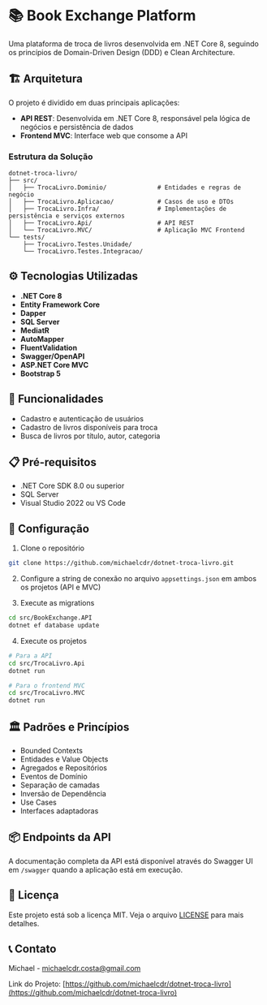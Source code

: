 # 📚 Book Exchange Platform

Uma plataforma de troca de livros desenvolvida em .NET Core 8, seguindo os princípios de Domain-Driven Design (DDD) e Clean Architecture.

## 🏗️ Arquitetura

O projeto é dividido em duas principais aplicações:
- **API REST**: Desenvolvida em .NET Core 8, responsável pela lógica de negócios e persistência de dados
- **Frontend MVC**: Interface web que consome a API

### Estrutura da Solução

```
dotnet-troca-livro/
├── src/
│   ├── TrocaLivro.Dominio/              # Entidades e regras de negócio
│   ├── TrocaLivro.Aplicacao/            # Casos de uso e DTOs
│   ├── TrocaLivro.Infra/                # Implementações de persistência e serviços externos
│   ├── TrocaLivro.Api/                  # API REST
│   └── TrocaLivro.MVC/                  # Aplicação MVC Frontend
└── tests/
    ├── TrocaLivro.Testes.Unidade/
    └── TrocaLivro.Testes.Integracao/
```

## ⚙️ Tecnologias Utilizadas

- **.NET Core 8**
- **Entity Framework Core**
- **Dapper**
- **SQL Server**
- **MediatR**
- **AutoMapper**
- **FluentValidation**
- **Swagger/OpenAPI**
- **ASP.NET Core MVC**
- **Bootstrap 5**

## 🚀 Funcionalidades

- Cadastro e autenticação de usuários
- Cadastro de livros disponíveis para troca
- Busca de livros por título, autor, categoria

## 📋 Pré-requisitos

- .NET Core SDK 8.0 ou superior
- SQL Server
- Visual Studio 2022 ou VS Code

## 🔧 Configuração

1. Clone o repositório
```bash
git clone https://github.com/michaelcdr/dotnet-troca-livro.git
```

2. Configure a string de conexão no arquivo `appsettings.json` em ambos os projetos (API e MVC)

3. Execute as migrations
```bash
cd src/BookExchange.API
dotnet ef database update
```

4. Execute os projetos
```bash
# Para a API
cd src/TrocaLivro.Api
dotnet run

# Para o frontend MVC
cd src/TrocaLivro.MVC
dotnet run
```

## 🏛️ Padrões e Princípios

  - Bounded Contexts
  - Entidades e Value Objects
  - Agregados e Repositórios
  - Eventos de Domínio
  - Separação de camadas
  - Inversão de Dependência
  - Use Cases
  - Interfaces adaptadoras

## 📦 Endpoints da API

A documentação completa da API está disponível através do Swagger UI em `/swagger` quando a aplicação está em execução.

## 📄 Licença

Este projeto está sob a licença MIT. Veja o arquivo [LICENSE](LICENSE) para mais detalhes.

## 📞 Contato

Michael - michaelcdr.costa@gmail.com

Link do Projeto: [https://github.com/michaelcdr/dotnet-troca-livro](https://github.com/michaelcdr/dotnet-troca-livro)
